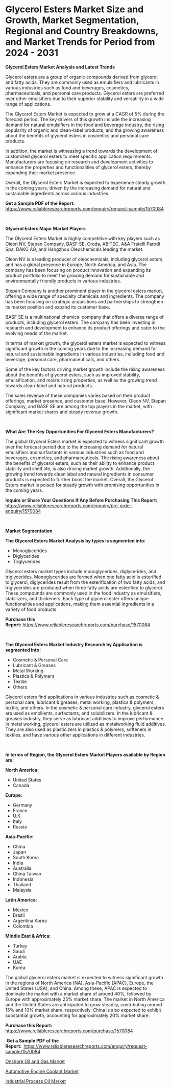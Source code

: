 <p><h1>Glycerol Esters Market Size and Growth, Market Segmentation, Regional and Country Breakdowns, and Market Trends for Period from 2024 -  2031</h1></p><p><strong>Glycerol Esters Market Analysis and Latest Trends</strong></p>
<p><p>Glycerol esters are a group of organic compounds derived from glycerol and fatty acids. They are commonly used as emulsifiers and lubricants in various industries such as food and beverages, cosmetics, pharmaceuticals, and personal care products. Glycerol esters are preferred over other emulsifiers due to their superior stability and versatility in a wide range of applications.</p><p>The Glycerol Esters Market is expected to grow at a CAGR of 5% during the forecast period. The key drivers of this growth include the increasing demand for natural emulsifiers in the food and beverage industry, the rising popularity of organic and clean-label products, and the growing awareness about the benefits of glycerol esters in cosmetics and personal care products.</p><p>In addition, the market is witnessing a trend towards the development of customized glycerol esters to meet specific application requirements. Manufacturers are focusing on research and development activities to enhance the properties and functionalities of glycerol esters, thereby expanding their market presence.</p><p>Overall, the Glycerol Esters Market is expected to experience steady growth in the coming years, driven by the increasing demand for natural and sustainable ingredients across various industries.</p></p>
<p><strong>Get a Sample PDF of the Report:&nbsp;</strong> <a href="https://www.reliableresearchreports.com/enquiry/request-sample/1570084">https://www.reliableresearchreports.com/enquiry/request-sample/1570084</a></p>
<p>&nbsp;</p>
<p><strong>Glycerol Esters Major Market Players</strong></p>
<p><p>The Glycerol Esters Market is highly competitive with key players such as Oleon NV, Stepan Company, BASF SE, Croda, ABITEC, A&A Fratelli Parodi Spa, DAKO AG, and Hangzhou Oleochemicals leading the market.</p><p>Oleon NV is a leading producer of oleochemicals, including glycerol esters, and has a global presence in Europe, North America, and Asia. The company has been focusing on product innovation and expanding its product portfolio to meet the growing demand for sustainable and environmentally friendly products in various industries.</p><p>Stepan Company is another prominent player in the glycerol esters market, offering a wide range of specialty chemicals and ingredients. The company has been focusing on strategic acquisitions and partnerships to strengthen its market position and expand its customer base.</p><p>BASF SE is a multinational chemical company that offers a diverse range of products, including glycerol esters. The company has been investing in research and development to enhance its product offerings and cater to the evolving needs of the market.</p><p>In terms of market growth, the glycerol esters market is expected to witness significant growth in the coming years due to the increasing demand for natural and sustainable ingredients in various industries, including food and beverage, personal care, pharmaceuticals, and others.</p><p>Some of the key factors driving market growth include the rising awareness about the benefits of glycerol esters, such as improved stability, emulsification, and moisturizing properties, as well as the growing trend towards clean-label and natural products.</p><p>The sales revenue of these companies varies based on their product offerings, market presence, and customer base. However, Oleon NV, Stepan Company, and BASF SE are among the top players in the market, with significant market shares and steady revenue growth.</p></p>
<p>&nbsp;</p>
<p><strong>What Are The Key Opportunities For Glycerol Esters Manufacturers?</strong></p>
<p><p>The global Glycerol Esters market is expected to witness significant growth over the forecast period due to the increasing demand for natural emulsifiers and surfactants in various industries such as food and beverages, cosmetics, and pharmaceuticals. The rising awareness about the benefits of glycerol esters, such as their ability to enhance product stability and shelf life, is also driving market growth. Additionally, the growing trend towards clean label and natural ingredients in consumer products is expected to further boost the market. Overall, the Glycerol Esters market is poised for steady growth with promising opportunities in the coming years.</p></p>
<p><strong>Inquire or Share Your Questions If Any Before Purchasing This Report:</strong> <a href="https://www.reliableresearchreports.com/enquiry/pre-order-enquiry/1570084">https://www.reliableresearchreports.com/enquiry/pre-order-enquiry/1570084</a></p>
<p>&nbsp;</p>
<p><strong>Market Segmentation</strong></p>
<p><strong>The Glycerol Esters Market Analysis by types is segmented into:</strong></p>
<p><ul><li>Monoglycerides</li><li>Diglycerides</li><li>Triglycerides</li></ul></p>
<p><p>Glycerol esters market types include monoglycerides, diglycerides, and triglycerides. Monoglycerides are formed when one fatty acid is esterified to glycerol, diglycerides result from the esterification of two fatty acids, and triglycerides are produced when three fatty acids are esterified to glycerol. These compounds are commonly used in the food industry as emulsifiers, stabilizers, and thickeners. Each type of glycerol ester offers unique functionalities and applications, making them essential ingredients in a variety of food products.</p></p>
<p><strong>Purchase this Report:&nbsp;</strong><a href="https://www.reliableresearchreports.com/purchase/1570084">https://www.reliableresearchreports.com/purchase/1570084</a></p>
<p>&nbsp;</p>
<p><strong>The Glycerol Esters Market Industry Research by Application is segmented into:</strong></p>
<p><ul><li>Cosmetic & Personal Care</li><li>Lubricant & Greases</li><li>Metal Working</li><li>Plastics & Polymers</li><li>Textile</li><li>Others</li></ul></p>
<p><p>Glycerol esters find applications in various industries such as cosmetic & personal care, lubricant & greases, metal working, plastics & polymers, textile, and others. In the cosmetic & personal care industry, glycerol esters are used as emollients, surfactants, and solubilizers. In the lubricant & greases industry, they serve as lubricant additives to improve performance. In metal working, glycerol esters are utilized as metalworking fluid additives. They are also used as plasticizers in plastics & polymers, softeners in textiles, and have various other applications in different industries.</p></p>
<p>&nbsp;</p>
<p><strong>In terms of Region, the Glycerol Esters Market Players available by Region are:</strong></p>
<p>
    <p> <strong> North America: </strong>
        <ul>
            <li>United States</li>
            <li>Canada</li>
        </ul>
        </p> 
    <p> <strong> Europe: </strong>
        <ul>
            <li>Germany</li>
            <li>France</li>
            <li>U.K.</li>
            <li>Italy</li>
            <li>Russia</li>
        </ul>
        </p> 
    <p> <strong> Asia-Pacific: </strong>
        <ul>
            <li>China</li>
            <li>Japan</li>
            <li>South Korea</li>
            <li>India</li>
            <li>Australia</li>
            <li>China Taiwan</li>
            <li>Indonesia</li>
            <li>Thailand</li>
            <li>Malaysia</li>
        </ul>
        </p> 
    <p> <strong> Latin America: </strong>
        <ul>
            <li>Mexico</li>
            <li>Brazil</li>
            <li>Argentina Korea</li>
            <li>Colombia</li>
        </ul>
        </p> 
    <p> <strong> Middle East & Africa: </strong>
        <ul>
            <li>Turkey</li>
            <li>Saudi</li>
            <li>Arabia</li>
            <li>UAE</li>
            <li>Korea</li>
        </ul>
    </p>
    </p>
<p><p>The global glycerol esters market is expected to witness significant growth in the regions of North America (NA), Asia-Pacific (APAC), Europe, the United States (USA), and China. Among these, APAC is expected to dominate the market with a market share of around 40%, followed by Europe with approximately 25% market share. The market in North America and the United States are anticipated to grow steadily, contributing around 15% and 10% market share, respectively. China is also expected to exhibit substantial growth, accounting for approximately 20% market share.</p></p>
<p><strong>Purchase this Report: </strong><a href="https://www.reliableresearchreports.com/purchase/1570084">https://www.reliableresearchreports.com/purchase/1570084</a></p>
<p>&nbsp;<strong>Get a Sample PDF of the Report:&nbsp;&nbsp;</strong><a href="https://www.reliableresearchreports.com/enquiry/request-sample/1570084">https://www.reliableresearchreports.com/enquiry/request-sample/1570084</a></p>
<p><strong></strong></p>
<p><p><a href="https://view.publitas.com/reportprime-1/onshore-oil-and-gas-market-centers-on-aspects-such-as-market-growth-market-share-market-opportunity-and-projected-forecasts-spanning-from-2023-to-2030/">Onshore Oil and Gas Market</a></p><p><a href="https://view.publitas.com/reportprime-1/automotive-engine-coolant-market-research-report-forecasted-for-period-from-2023-2030-by-market-type-market-application-and-region/">Automotive Engine Coolant Market</a></p><p><a href="https://view.publitas.com/reportprime-1/global-industrial-process-oil-market-by-types-applications-and-major-players-with-regional-growth-rate-analysis-and-development-situation-from-2023-to-2030/">Industrial Process Oil Market</a></p></p>